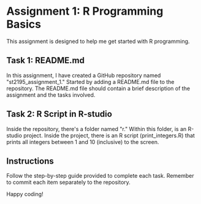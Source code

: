 # Assignment 1: R Programming Basics
This assignment is designed to help me get started with R programming.

## Task 1: README.md
In this assignment, I have created a GitHub repository named "st2195_assignment_1." Started by adding a README.md file to the repository. The README.md file should contain a brief description of the assignment and the tasks involved.

## Task 2: R Script in R-studio
Inside the repository, there's a folder named "r." Within this folder, is an R-studio project. Inside the project, there is an R script (print_integers.R) that prints all integers between 1 and 10 (inclusive) to the screen.

## Instructions
Follow the step-by-step guide provided to complete each task. Remember to commit each item separately to the repository.

Happy coding!

